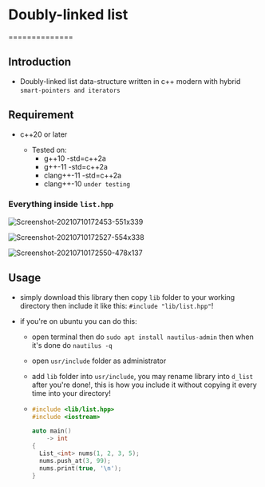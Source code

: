# Doubly-linked list

==============

## Introduction

- Doubly-linked list data-structure written in c++ modern with hybrid `smart-pointers and iterators`

## Requirement

- c++20 or later

  - Tested on:
    - g++10 -std=c++2a
    - g++-11 -std=c++2a
    - clang++-11 -std=c++2a
    - clang++-10 `under testing`

### Everything inside `list.hpp`

![Screenshot-20210710172453-551x339](https://user-images.githubusercontent.com/62993724/125166373-12ba0880-e1a4-11eb-8c13-e3d34840db35.png)

![Screenshot-20210710172527-554x338](https://user-images.githubusercontent.com/62993724/125166393-1ea5ca80-e1a4-11eb-8635-9433893cd66b.png)

![Screenshot-20210710172550-478x137](https://user-images.githubusercontent.com/62993724/125166408-26fe0580-e1a4-11eb-8e21-0fe6ab503e18.png)

## Usage

- simply download this library then copy `lib` folder to your working directory then include it like this: `#include "lib/list.hpp"`!

- if you're on ubuntu you can do this:

  - open terminal then do `sudo apt install nautilus-admin` then when it's done do `nautilus -q`
  - open `usr/include` folder as administrator
  - add `lib` folder into `usr/include`, you may rename library into `d_list` after you're done!, this is how you include it without copying it every time into your directory!

  - ```cpp
    #include <lib/list.hpp>
    #include <iostream>

    auto main()
        -> int
    {
      List_<int> nums(1, 2, 3, 5);
      nums.push_at(3, 99);
      nums.print(true, '\n');
    }
    ```
